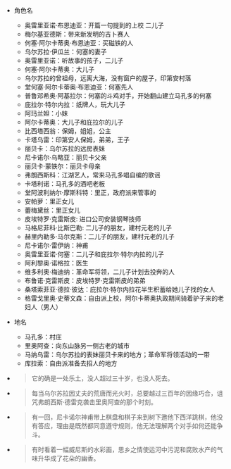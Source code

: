 - 角色名
  - 奥雷里亚诺·布恩迪亚：开篇一句提到的上校 二儿子
  - 梅尔基亚德斯：带来新发明的吉卜赛人
  - 何塞·阿尔卡蒂奥·布恩迪亚：买磁铁的人
  - 乌尔苏拉·伊瓜兰：何塞的妻子
  - 奥雷里亚诺：听故事的孩子，二儿子
  - 何塞·阿尔卡蒂奥：大儿子
  - 乌尔苏拉的曾祖母，远离大海，没有窗户的屋子，印第安村落
  - 堂何塞·阿尔卡蒂奥·布恩迪亚：何塞先人
  - 普鲁邓希奥·阿基拉尔：何塞的斗鸡对手，开始翻山建立马孔多的何塞
  - 庇拉尔·特尔内拉：纸牌人，玩大儿子
  - 阿玛兰妲：小妹
  - 阿尔卡蒂奥：大儿子和庇拉尔的儿子
  - 比西塔西翁：保姆，姐姐，公主
  - 卡塔乌雷：印第安人保姆，弟弟，王子
  - 丽贝卡：乌尔苏拉的远房表妹
  - 尼卡诺尔·乌略亚：丽贝卡父亲
  - 丽贝卡·蒙铁尔：丽贝卡母亲
  - 弗朗西斯科：江湖艺人，常来马孔多唱自编的歌谣
  - 卡塔利诺：马孔多的酒吧老板
  - 堂阿波利纳尔·摩斯科特：里正，政府派来管事的
  - 安帕萝：里正女儿
  - 蕾梅黛丝：里正女儿
  - 皮埃特罗·克雷斯皮: 进口公司安装钢琴技师
  - 马格尼菲科·比斯巴勒: 二儿子的朋友，建村元老的儿子
  - 赫里内勒多·马尔克斯：二儿子的朋友，建村元老的儿子
  - 尼卡诺尔·雷伊纳：神甫
  - 奥雷里亚诺·何塞：二儿子和庇拉尔·特尔内拉的儿子
  - 阿利黎奥·诺格拉：医生
  - 维多利奥·梅迪纳：革命军将领，二儿子计划去投奔的人
  - 布鲁诺·克雷斯皮：皮埃特罗·克雷斯皮的弟弟
  - 桑塔索菲亚·德拉·彼达：庇拉尔·特尔内拉花半生积蓄给她儿子找的女人
  - 格雷戈里奥·史蒂文森：自由派上校，阿尔卡蒂奥执政期间骑着驴子来的老妇人（男人）

- 地名
  - 马孔多：村庄
  - 里奥阿查：向东山脉另一侧古老的城市
  - 马纳乌雷：乌尔苏拉的表妹丽贝卡来的地方；革命军将领活动的一带
  - 库拉索：自由派准备去招人的地方

- > 它的确是一处乐土，没人超过三十岁，也没人死去。

- > 每当乌尔苏拉因丈夫的荒唐而光火时，总要越过三百年的因缘巧合，诅咒弗朗西斯·德雷克袭击里奥阿查的那个时刻。

- > 有一回，尼卡诺尔神甫带上棋盘和棋子来到树下邀他下西洋跳棋，他没有答应，理由是既然都同意遵守规则，他无法理解两个对手如何还能争斗。

- > 有时看着一幅威尼斯的水彩画，思乡之情使运河中污泥和腐败水产的气味升华成了花朵的幽香。
